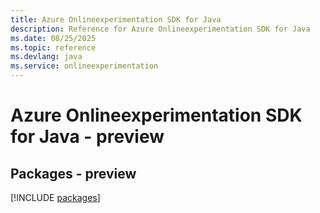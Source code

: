 ```yaml
---
title: Azure Onlineexperimentation SDK for Java
description: Reference for Azure Onlineexperimentation SDK for Java
ms.date: 08/25/2025
ms.topic: reference
ms.devlang: java
ms.service: onlineexperimentation
---
```

# Azure Onlineexperimentation SDK for Java - preview
## Packages - preview
[!INCLUDE [packages](onlineexperimentation-index.md)]